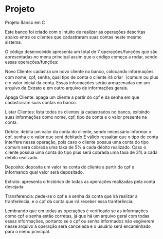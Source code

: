 # Projeto

Projeto Banco em C

Este banco foi criado com o intuito de realizar as operações descritas abaixo entre os clientes que cadastraram suas contas neste mesmo sistema.

O código desenvolvido apresenta um total de 7 operações/funções que são apresentadas no menu principal assim que o código começa a rodar, sendo essas operações/funções:

Novo Cliente: cadastra um novo cliente no banco, colocando informações com nome, cpf, senha, qual tipo de conta o cliente irá criar（comum ou plus e o valor inicial da conta. Essas informações serão armazenadas em um arquivo de Extrato e em outro arquivo de informações gerais.

Apaga Cliente: apaga um cliente a partir do cpf e da senha em que cadastraram suas contas no banco.

Listar Clientes: lista todos os clientes já cadastrados no banco, exibindo suas informações como nome, cpf, tipo de conta e o valor presente na conta.

Debito: debita um valor da conta do cliente, sendo necessário informar o cpf, senha e o valor que será debitado.É válido ressaltar que o tipo de conta interfere nessa operação, pois caso o cliente possua uma conta do tipo comum será cobrada uma taxa de 5% a cada débito realizado. Caso o cliente possua uma conta do tipo plus será cobrada uma taxa de 3% a cada débito realizado.

Deposito: deposita um valor na conta do cliente a partir do cpf e informando qual valor será depositado.

Extrato: apresenta o histórico de todas as operações realizadas pela conta desejada.

Transferencia: pede-se o cpf e a senha da conta que irá realizar a tranferência, e o cpf da conta que irá receber essa tranferência.

Lembrando que em todas as operações é verificado se as informações como cpf e senha estão corretas, já que há um arquivo geral com todas essas informações, portanto se o cpf ou senha informados não esgiverem nesse arquivo a operação será cancelada e o usuário será encaminhado para o menu principal.

